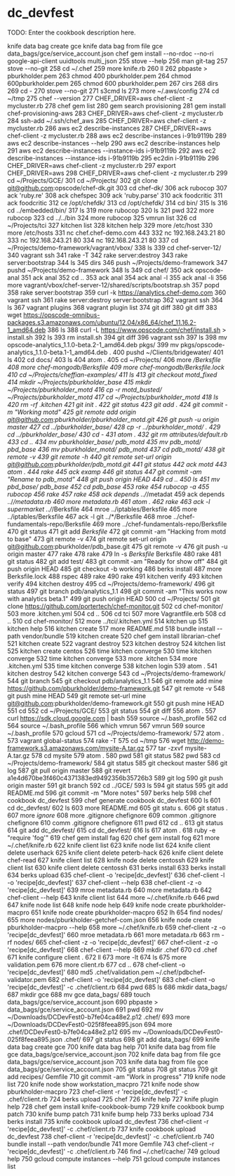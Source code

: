 # dc_devfest

TODO: Enter the cookbook description here.

knife data bag create  gce
knife data bag from file gce data_bags/gce/service_account.json
 chef gem install --no-rdoc --no-ri google-api-client uuidtools multi_json
  255  stove --help
  256  man git-tag
  257  stove --no-git
  258  cd ~/.chef
  259  more knife.rb 
  260  ll
  262  pbpaste > pburkholder.pem
  263  chmod 400 pburkholder.pem 
  264  chmod 600pburkholder.pem
  265  chmod 600 pburkholder.pem
  267  cirs
  268  dirs
  269  cd -
  270  stove --no-git
  271  s3cmd ls
  273  more ~/.aws/config 
  274  cd ~/tmp
  275  chef --version
  277  CHEF_DRIVER=aws chef-client -z mycluster.rb
  278  chef gem list
  280  gem search provisioning
  281  gem install chef-provisioning-aws
  283  CHEF_DRIVER=aws chef-client -z mycluster.rb
  284  ssh-add ~/.ssh/chef_aws
  285  CHEF_DRIVER=aws chef-client -z mycluster.rb
  286  aws ec2 describe-instances
  287  CHEF_DRIVER=aws chef-client -z mycluster.rb
  288  aws ec2 describe-instances i-91b9119b
  289  aws ec2 describe-instances --help
  290  aws ec2 describe-instances help
  291  aws ec2 describe-instances --instance-ids i-91b9119b
  292  aws ec2 describe-instances --instance-ids i-91b9119b
  295  ec2din i-91b9119b
  296  CHEF_DRIVER=aws chef-client -z mycluster.rb
  297  export CHEF_DRIVER=aws
  298  CHEF_DRIVER=aws chef-client -z mycluster.rb
  299  cd ~/Projects/GCE/
  301  cd ~/Projects/
  302  git clone git@github.com:opscode/chef-dk.git
  303  cd chef-dk/
  306  ack rubocop
  307  ack 'ruby.re'
  308  ack chefspec
  309  ack 'ruby.parse'
  310  ack foodcritic
  311  ack foodcritic
  312  ce /opt/chefdk/
  313  cd /opt/chefdk/
  314  cd bin/
  315  ls
  316  cd ../embedded/bin/
  317  ls
  319  more rubocop 
  320  ls
  321  pwd
  322  more rubocop
  323  cd ../../bin
  324  more rubocop 
  325  vmrun list
  326  cd ~/Projects/tci
  327  kitchen list
  328  kitchen help
  329  more /etc/host
  330  more /etc/hosts
  331  nc chef.chef-demo.com 443
  332  nc 192.168.243.21 80
  333  nc 192.168.243.21 80
  334  nc 192.168.243.21 80
  337  cd ~/Projects/demo-framework/vagrant/vbox/
  338  ls
  339  cd chef-server-12/
  340  vagrant ssh
  341  rake -T
  342  rake server:destroy
  343  rake server:bootstrap
  344  ls
  345  dirs
  346  push ~/Projects/demo-framework
  347  pushd ~/Projects/demo-framework
  348  ls
  349  cd chef/
  350  ack opscode-anal
  351  ack anal
  352  cd ..
  353  ack anal
  354  ack anal -l
  355  ack anal -li
  356  more vagrant/vbox/chef-server-12/shared/scripts/bootstrap.sh
  357  popd
  358  rake server:bootstrap
  359  curl -k https://analytics.chef-demo.com
  360  vagrant ssh
  361  rake server:destroy server:bootstrap
  362  vagrant ssh
  364  ls
  367  vagrant plugins
  368  vagrant plugin list
  374  git diff
  380  git diff
  383  wget https://opscode-omnibus-packages.s3.amazonaws.com/ubuntu/12.04/x86_64/chef_11.16.2-1_amd64.deb
  386  ls
  388  curl -L https://www.opscode.com/chef/install.sh > install.sh
  392  ls
  393  rm install.sh 
  394  git diff
  396  vagrant ssh
  397  ls
  398  mv opscode-analytics_1.1.0-beta.2-1_amd64.deb pkgs/
  399  mv pkgs/opscode-analytics_1.1.0-beta.1-1_amd64.deb .
  400  pushd ~/Clients/bridgewater/
  401  ls
  402  cd docs/
  403  ls
  404  atom .
  405  cd ~/Projects/
  406  more */Berksfile
  408  more chef-mongodb/Berksfile
  409  more chef-mongodb/Berksfile.lock 
  410  cd ~/Projects/cheffian-examples/
  411  ls
  413  git checkout motd_fixed 
  414  mkdir ~/Projects/pburkholder_base
  415  mkdir ~/Projects/pburkholder_motd
  416  cp -r motd_busted/ ~/Projects/pburkholder_motd
  417  cd ~/Projects/pburkholder_motd
  418  ls
  420  rm -rf .kitchen
  421  git init .
  422  git status
  423  git add .
  424  git commit -m "Working motd"
  425  git remote add origin git@github.com:pburkholder/pburkholder_motd.git
  426  git push -u origin master
  427  cd ../pburkholder_base/
  428  cp -r ../pburkholder_motd/ .
  429  cd ../pburkholder_base/
  430  cd -
  431  atom .
  432  git rm attributes/default.rb
  433  cd ..
  434  mv pburkholder_base/ pdb_motd
  435  mv pdb_motd/ pbd_base
  436  mv pburkholder_motd/ pdb_motd
  437  cd pdb_motd/
  438  git remote -v
  439  git remote -h
  440  git remote set-url origin git@github.com:pburkholder/pdb_motd.git
  441  git status
  442  ack motd
  443  atom .
  444  rake
  445  ack examp
  446  git status
  447  git commit -am "Rename to pdb_motd"
  448  git push origin HEAD
  449  cd ..
  450  ls
  451  mv pbd_base/ pdb_base
  452  cd pdb_base
  453  rake
  454  rubocop -a
  455  rubocop 
  456  rake
  457  rake
  458  ack depends ../*/metadat
  459  ack depends ../*/metadata.rb
  460  more metadata.rb 
  461  atom .
  462  rake
  463  ack -l supermarket ../*/Berksfile
  464  mroe ../iptables/Berksfile
  465  more ../iptables/Berksfile
  467  ack -l git ../*/Berksfile
  468  mroe ../chef-fundamentals-repo/Berksfile 
  469  more ../chef-fundamentals-repo/Berksfile
  470  git status
  471  git add _Berksfile_
  472  git commit -am "Hacking from motd to base"
  473  git remote -v
  474  git remote set-url origin git@github.com:pburkholder/pdb_base.git
  475  git remote -v
  476  git push -u origin master
  477  rake
  478  rake
  479  ln -s _Berksfile_ Berksfile
  480  rake
  481  git status
  482  git add test/
  483  git commit -am "Ready for show off"
  484  git push origin HEAD
  485  git checkout -b working
  486  berks install
  487  more Berksfile.lock 
  488  rspec
  489  rake
  490  rake
  491  kitchen verify
  493  kitchen verify
  494  kitchen destroy
  495  cd ~/Projects/demo-framework/
  496  git status
  497  git branch pdb/analytics_1.1
  498  git commit -am "This works now with analytics beta.1"
  499  git push origin HEAD
  500  cd ~/Projects/
  501  git clone https://github.com/portertech/chef-monitor.git
  502  cd chef-monitor/
  503  more .kitchen.yml 
  504  cd ..
  506  cd tci
  507  more Vagrantfile.erb 
  508  cd ..
  510  cd chef-monitor/
  512  more ../tci/.kitchen.yml 
  514  kitchen up
  515  kitchen help
  516  kitchen create
  517  more README.md 
  518       bundle install --path vendor/bundle
  519  kitchen create
  520  chef gem install librarian-chef
  521  kitchen create
  522  vagrant destroy
  523  kitchen destroy
  524  kitchen list
  525  kitchen create centos
  526  time kitchen converge
  530  time kitchen converge
  532  time kitchen converge
  533  more .kitchen
  534  more .kitchen.yml 
  535  time kitchen converge
  538  kitchen login
  539  atom .
  541  kitchen destroy
  542  kitchen converge
  543  cd ~/Projects/demo-framework/
  544  git branch
  545  git checkout pdb/analytics_1.1 
  546  git remote add mine https://github.com/pburkholder/demo-framework.git
  547  git remote -v
  548  git push mine HEAD
  549  git remote set-url mine git@github.com:pburkholder/demo-framework.git
  550  git push mine HEAD
  551  cd
  552  cd ~/Projects/GCE/
  553  git status
  554  git diff
  556  atom .
  557  curl https://sdk.cloud.google.com | bash
  559  source ~/.bash_profile
  562  cd
  564  source ~/.bash_profile
  566  which vmrun
  567  vmrun
  569  source ~/.bash_profile
  570  gcloud
  571  cd ~/Projects/demo-framework/
  572  atom .
  573  vagrant global-status
  574  rake -T
  575  cd ~/tmp
  576  wget http://demo-framework.s3.amazonaws.com/mysite-A.tar.gz
  577  tar -zxvf mysite-A.tar.gz 
  578  cd mysite
  579  atom .
  580  pwd
  581  git status
  582  pwd
  583  cd ~/Projects/demo-framework/
  584  git status
  585  git checkout master
  586  git log
  587  git pull origin master
  588  git revert a1e4d670be3f460c4371383ed9492356b35726b3
  589  git log
  590  git push origin master
  591  git branch
  592  cd ../GCE/
  593  ls
  594  git status
  595  git add README.md
  596  git commit -m "More notes"
  597  berks help
  598  chef cookbook dc_devfest
  599  chef generate cookbook dc_devfest
  600  ls
  601  cd dc_devfest/
  602  ls
  603  more README.md 
  605  git statu s.
  606  git status .
  607  more *ignore*
  608  more .gitignore chefignore 
  609  common .gitignore chefignore 
  610  comm .gitignore chefignore 
  611  pwd
  612  cd ..
  613  git status
  614  git add dc_devfest/
  615  cd dc_devfest/
  616  ls
  617  atom .
  618  ruby -e "require 'fog'"
  619  chef gem install fag
  620  chef gem install fog
  621  more ~/.chef/knife.rb 
  622  knife client list
  623  knife node list
  624  knife client delete userhack
  625  knife client delete peterb-hack
  626  knife client delete chef-read
  627  knife client list
  628  knife node delete centossh
  629  knife client list
  630  knife client delete centossh
  631  berks install
  633  berks install
  634  berks upload
  635  chef-client -o 'recipe[dc_devfest]'
  636  chef-client -l -o 'recipe[dc_devfest]'
  637  chef-client --help
  638  chef-client -z -o 'recipe[dc_devfest]'
  639  mroe metadata.rb 
  640  more metadata.rb
  642  chef-client --help
  643  knife client list
  644  more ~/.chef/knife.rb 
  646  pwd
  647  knife node list
  648  knife node help
  649  knife node create pburkholder-macpro
  651  knife node create pburkholder-macpro
  652  lh
  654  find nodes/
  655  more nodes/pburkholder-getchef-com.json 
  656  knife node create pburkholder-macpro --help
  658  more ~/.chef/knife.rb 
  659  chef-client -z -o 'recipe[dc_devfest]'
  660  mroe metadata.rb 
  661  more metadata.rb
  663  rm -rf nodes/
  665  chef-client -z -o 'recipe[dc_devfest]'
  667  chef-client -z -o 'recipe[dc_devfest]'
  668  chef-client --help
  669  mkdir .chef
  670  cd .chef
  671  knife configure client .
  672  ll
  673  more -lt
  674  ls
  675  more validation.pem 
  676  more client.rb 
  677  cd ..
  678  chef-client  -o 'recipe[dc_devfest]'
  680  md5 .chef/validation.pem ~/.chef/pdbchef-validator.pem 
  682  chef-client  -o 'recipe[dc_devfest]'
  683  chef-client  -o 'recipe[dc_devfest]' -c .chef/client.rb 
  684  pwd
  685  ls
  686  mkdir data_bags/
  687  mkdir gce
  688  mv gce data_bags/
  689  touch data_bags/gce/service_account.json
  690  pbpaste > data_bags/gce/service_account.json
  691  pwd
  692  mv ~/Downloads/DCDevFest0-b7fe04ca48e2.p12 .chef/
  693  more ~/Downloads/DCDevFest0-025f8feea895.json 
  694  more .chef/DCDevFest0-b7fe04ca48e2.p12 
  695  mv ~/Downloads/DCDevFest0-025f8feea895.json .chef/
  697  git status
  698  git add data_bags/
  699  knife data bag create  gce
  700  knife data bag help
  701  knife data bag from file gce data_bags/gce/service_account.json 
  702  knife data bag from file gce data_bags/gce/service_account.json 
  703  knife data bag from file gce data_bags/gce/service_account.json 
  705  git status
  708  git status
  709  git add recipes/ Gemfile
  710  git commit -am "Work in progress"
  719  knife node list
  720  knife node show workstation_macpro
  721  knife node show pburkholder-macpro
  723  chef-client  -r 'recipe[dc_devfest]' -c .chef/client.rb 
  724  berks upload
  725  chef 
  726  knife help
  727  knife plugin help
  728  chef gem install knife-cookbook-bump
  729  knife cookbook bump patch
  730  knife bump patch
  731  knife bump help
  733  berks upload
  734  berks install
  735  knife cookbook upload dc_devfest
  736  chef-client  -r 'recipe[dc_devfest]' -c .chef/client.rb 
  737  knife cookbook upload dc_devfest
  738  chef-client  -r 'recipe[dc_devfest]' -c .chef/client.rb 
  740  bundle install --path vendor/bundle
  741  more Gemfile 
  743  chef-client  -r 'recipe[dc_devfest]' -c .chef/client.rb 
  746  find ~/.chef/cache/
  749  gcloud help
  750  gcloud compute instances --help
  751  gcloud compute instances list
